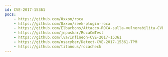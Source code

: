 ```yaml
---
id: CVE-2017-15361
pocs:
    - https://github.com/0xxon/roca
    - https://github.com/0xxon/zeek-plugin-roca
    - https://github.com/Elbarbons/Attacco-ROCA-sulla-vulnerabilita-CVE-2017-15361
    - https://github.com/jnpuskar/RocaCmTest
    - https://github.com/lva/Infineon-CVE-2017-15361
    - https://github.com/nsacyber/Detect-CVE-2017-15361-TPM
    - https://github.com/titanous/rocacheck
---
```

